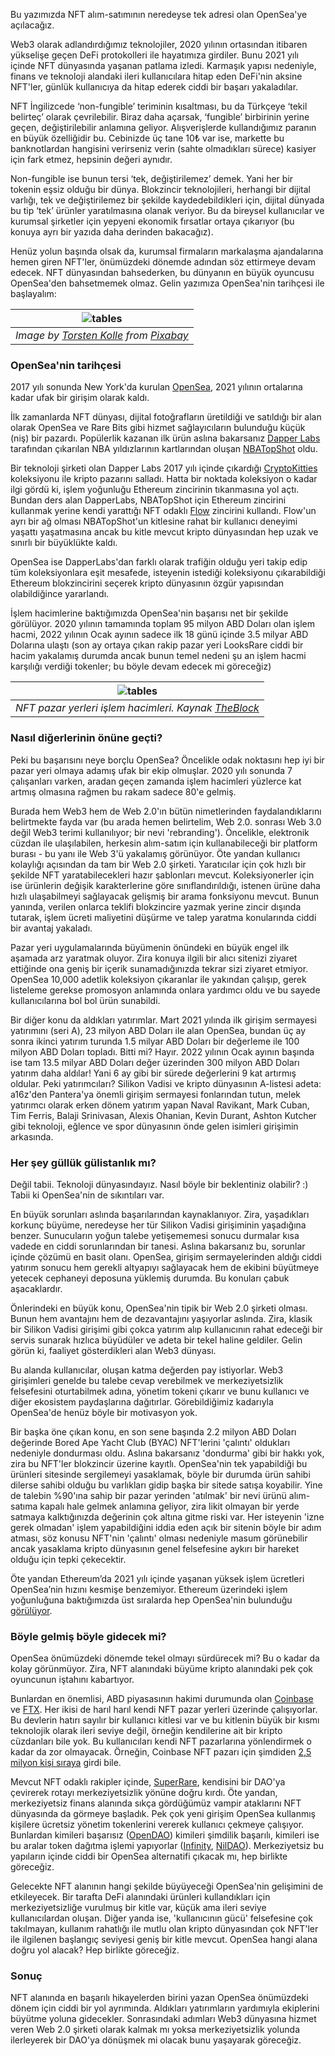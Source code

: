 Bu yazımızda NFT alım-satımının neredeyse tek adresi olan OpenSea'ye açılacağız. 

Web3 olarak adlandırdığımız teknolojiler, 2020 yılının ortasından itibaren yükselişe geçen DeFi protokolleri ile hayatımıza girdiler. Bunu 2021 yılı içinde NFT dünyasında yaşanan patlama izledi. Karmaşık yapısı nedeniyle, finans ve teknoloji alandaki ileri kullanıcılara hitap eden DeFi'nin aksine NFT'ler, günlük kullanıcıya da hitap ederek ciddi bir başarı yakaladılar. 

NFT İngilizcede ‘non-fungible’ teriminin kısaltması, bu da Türkçeye ‘tekil belirteç’ olarak çevrilebilir. Biraz daha açarsak, ‘fungible’ birbirinin yerine geçen, değiştirilebilir anlamına geliyor. Alışverişlerde kullandığımız paranın en büyük özelliğidir bu. Cebinizde üç tane 10₺ var ise, markette bu banknotlardan hangisini verirseniz verin (sahte olmadıkları sürece) kasiyer için fark etmez, hepsinin değeri aynıdır. 

Non-fungible ise bunun tersi ‘tek, değiştirilemez’ demek. Yani her bir tokenin eşsiz olduğu bir dünya. Blokzincir teknolojileri, herhangi bir dijital varlığı, tek ve değiştirilemez bir şekilde kaydedebildikleri için, dijital dünyada bu tip ‘tek’ ürünler yaratılmasına olanak veriyor. Bu da bireysel kullanıcılar ve kurumsal şirketler için yepyeni ekonomik fırsatlar ortaya çıkarıyor (bu konuya ayrı bir yazıda daha derinden bakacağız). 

Henüz yolun başında olsak da, kurumsal firmaların markalaşma ajandalarına hemen giren NFT'ler, önümüzdeki dönemde adından söz ettirmeye devam edecek. NFT dünyasından bahsederken, bu dünyanın en büyük oyuncusu OpenSea'den bahsetmemek olmaz. Gelin yazımıza OpenSea'nin tarihçesi ile başlayalım: 

| ![tables](/assets/sky-g3d48705d3_800.jpg)|
|:--:| 
| *Image by [Torsten Kolle](https://pixabay.com/users/toko-804745/) from [Pixabay](https://pixabay.com/)*|

### OpenSea'nin tarihçesi
2017 yılı sonunda New York'da kurulan [OpenSea](https://opensea.io/), 2021 yılının ortalarına kadar ufak bir girişim olarak kaldı.

İlk zamanlarda NFT dünyası, dijital fotoğrafların üretildiği ve satıldığı bir alan olarak OpenSea ve Rare Bits gibi hizmet sağlayıcıların bulunduğu küçük (niş) bir pazardı. Popülerlik kazanan ilk ürün aslına bakarsanız [Dapper Labs](https://www.dapperlabs.com/) tarafından çıkarılan NBA yıldızlarının kartlarından oluşan [NBATopShot](https://nbatopshot.com/) oldu.

Bir teknoloji şirketi olan Dapper Labs 2017 yılı içinde çıkardığı [CryptoKitties](https://www.cryptokitties.co/) koleksiyonu ile kripto pazarını salladı. Hatta bir noktada koleksiyon o kadar ilgi gördü ki, işlem yoğunluğu Ethereum zincirinin tıkanmasına yol açtı. Bundan ders alan DapperLabs, NBATopShot için Ethereum zincirini kullanmak yerine kendi yarattığı NFT odaklı [Flow](https://www.onflow.org/) zincirini kullandı. Flow'un ayrı bir ağ olması NBATopShot'un kitlesine rahat bir kullanıcı deneyimi yaşattı yaşatmasına ancak bu kitle mevcut kripto dünyasından hep uzak ve sınırlı bir büyüklükte kaldı.

OpenSea ise DapperLabs'dan farklı olarak trafiğin olduğu yeri takip edip tüm koleksiyonlara eşit mesafede, isteyenin istediği koleksiyonu çıkarabildiği Ethereum blokzincirini seçerek kripto dünyasının özgür yapısından olabildiğince yararlandı.

İşlem hacimlerine baktığımızda OpenSea'nin başarısı net bir şekilde görülüyor. 2020 yılının tamamında toplam 95 milyon ABD Doları olan işlem hacmi, 2022 yılının Ocak ayının sadece ilk 18 günü içinde 3.5 milyar ABD Dolarına ulaştı (son ay ortaya çıkan rakip pazar yeri LooksRare ciddi bir hacim yakalamış durumda ancak bunun temel nedeni şu an işlem hacmi karşılığı verdiği tokenler; bu böyle devam edecek mi göreceğiz)

| ![tables](/assets/nft_pazaryerleri_220118_800.png)|
|:--:| 
| *NFT pazar yerleri işlem hacimleri. Kaynak [TheBlock](https://www.theblockcrypto.com/data/nft-non-fungible-tokens/marketplaces)*|

### Nasıl diğerlerinin önüne geçti?

Peki bu başarısını neye borçlu OpenSea? Öncelikle odak noktasını hep iyi bir pazar yeri olmaya adamış ufak bir ekip olmuşlar. 2020 yılı sonunda 7 çalışanları varken, aradan geçen zamanda işlem hacimleri yüzlerce kat artmış olmasına rağmen bu rakam sadece 80'e gelmiş.  

Burada hem Web3 hem de Web 2.0'ın bütün nimetlerinden faydalandıklarını belirtmekte fayda var (bu arada hemen belirtelim, Web 2.0. sonrası Web 3.0 değil Web3 terimi kullanılıyor; bir nevi 'rebranding'). Öncelikle, elektronik cüzdan ile ulaşılabilen, herkesin alım-satım için kullanabileceği bir platform burası - bu yanı ile Web 3'ü yakalamış görünüyor. Öte yandan kullanıcı kolaylığı açısından da tam bir Web 2.0 şirketi. Yaratıcılar için çok hızlı bir şekilde NFT yaratabilecekleri hazır şablonları mevcut. Koleksiyonerler için ise ürünlerin değişik karakterlerine göre sınıflandırıldığı, istenen ürüne daha hızlı ulaşabilmeyi sağlayacak gelişmiş bir arama fonksiyonu mevcut.  Bunun yanında, verilen onlarca teklifi blokzincire yazmak yerine zincir dışında tutarak, işlem ücreti maliyetini düşürme ve talep yaratma konularında ciddi bir avantaj yakaladı. 

Pazar yeri uygulamalarında büyümenin önündeki en büyük engel ilk aşamada arz yaratmak oluyor. Zira konuya ilgili bir alıcı sitenizi ziyaret ettiğinde ona geniş bir içerik sunamadığınızda  tekrar sizi ziyaret etmiyor.  OpenSea 10,000 adetlik koleksiyon çıkaranlar ile yakından çalışıp, gerek listeleme gerekse promosyon anlamında onlara yardımcı oldu ve bu sayede kullanıcılarına bol bol ürün sunabildi. 

Bir diğer konu da aldıkları yatırımlar. Mart 2021 yılında ilk girişim sermayesi yatırımını (seri A), 23 milyon ABD Doları ile alan OpenSea, bundan üç ay sonra ikinci yatırım turunda 1.5 milyar ABD Doları bir değerleme ile 100 milyon ABD Doları topladı. Bitti mi? Hayır. 2022 yılının Ocak ayının başında ise tam 13.5 milyar ABD Doları değer üzerinden 300 milyon ABD Doları yatırım daha aldılar! Yani 6 ay gibi bir sürede değerlerini 9 kat artırmış oldular. Peki yatırımcıları? Silikon Vadisi ve kripto dünyasının A-listesi adeta: a16z'den Pantera'ya önemli girişim sermayesi fonlarından tutun, melek yatırımcı olarak erken dönem yatırım yapan Naval Ravikant, Mark Cuban, Tim Ferris, Balaji Srinivasan, Alexis Ohanian, Kevin Durant, Ashton Kutcher gibi teknoloji, eğlence ve spor dünyasının önde gelen isimleri girişimin arkasında.  

### Her şey güllük gülistanlık mı?
Değil tabii. Teknoloji dünyasındayız. Nasıl böyle bir beklentiniz olabilir? :) Tabii ki OpenSea'nin de sıkıntıları var. 

En büyük sorunları aslında başarılarından kaynaklanıyor. Zira, yaşadıkları korkunç büyüme, neredeyse her tür Silikon Vadisi girişiminin yaşadığına benzer. Sunucuların yoğun talebe yetişememesi sonucu durmalar kısa vadede en ciddi sorunlarından bir tanesi. Aslına bakarsanız bu, sorunlar içinde çözümü en basit olanı. OpenSea, girişim sermayelerinden aldığı ciddi yatırım sonucu hem gerekli altyapıyı sağlayacak hem de ekibini büyütmeye yetecek cephaneyi deposuna yüklemiş durumda. Bu konuları çabuk aşacaklardır. 

Önlerindeki en büyük konu, OpenSea'nin tipik bir Web 2.0 şirketi olması. Bunun hem avantajını hem de dezavantajını yaşıyorlar aslında. Zira, klasik bir Silikon Vadisi girişimi gibi çokca yatırım alıp kullanıcının rahat edeceği bir servis sunarak hızlıca büyüdüler ve adeta bir tekel haline geldiler. Gelin görün ki, faaliyet gösterdikleri alan Web3 dünyası.

Bu alanda kullanıcılar, oluşan katma değerden pay istiyorlar. Web3 girişimleri genelde bu talebe cevap verebilmek ve merkeziyetsizlik felsefesini oturtabilmek adına, yönetim tokeni çıkarır ve bunu kullanıcı ve diğer ekosistem paydaşlarına dağıtırlar. Görebildiğimiz kadarıyla OpenSea'de henüz böyle bir motivasyon yok. 

Bir başka öne çıkan konu, en son sene başında 2.2 milyon ABD Doları değerinde Bored Ape Yacht Club (BYAC) NFT'lerini 'çalıntı' oldukları nedeniyle dondurması oldu. Aslına bakarsanız 'dondurma' gibi bir hakkı yok, zira bu NFT'ler blokzincir üzerine kayıtlı. OpenSea'nin tek yapabildiği bu ürünleri sitesinde sergilemeyi yasaklamak, böyle bir durumda ürün sahibi dilerse sahibi olduğu bu varlıkları gidip başka bir sitede satışa koyabilir. Yine de talebin %90'ına sahip bir pazar yerinden 'atılmak' bir nevi ürünü alım-satıma kapalı hale gelmek anlamına geliyor, zira likit olmayan bir yerde satmaya kalktığınızda değerinin çok altına gitme riski var. Her isteyenin 'izne gerek olmadan' işlem yapabildiğini iddia eden açık bir sitenin böyle bir adım atması, söz konusu NFT'nin 'çalıntı' olması nedeniyle masum görünebilir ancak yasaklama kripto dünyasının genel felsefesine aykırı bir hareket olduğu için tepki çekecektir.

Öte yandan Ethereum’da 2021 yılı içinde yaşanan yüksek işlem ücretleri OpenSea’nin hızını kesmişe benzemiyor. Ethereum üzerindeki işlem yoğunluğuna baktığımızda üst sıralarda hep OpenSea'nin bulunduğu [görülüyor](https://etherscan.io/gastracker). 
 
### Böyle gelmiş böyle gidecek mi?
OpenSea önümüzdeki dönemde tekel olmayı sürdürecek mi? Bu o kadar da kolay görünmüyor. Zira, NFT alanındaki büyüme kripto alanındaki pek çok oyuncunun iştahını kabartıyor. 

Bunlardan en önemlisi, ABD piyasasının hakimi durumunda olan [Coinbase](https://www.coinbase.com/nft/announce) ve [FTX](https://ftx.com/en/nfts). Her ikisi de harıl harıl kendi NFT pazar yerleri üzerinde çalışıyorlar. Bu devlerin hatırı sayılır bir kullanıcı kitlesi var ve bu kitlenin büyük bir kısmı teknolojik olarak ileri seviye değil, örneğin kendilerine ait bir kripto cüzdanları bile yok. Bu kullanıcıları kendi NFT pazarlarına yönlendirmek o kadar da zor olmayacak. Örneğin, Coinbase NFT pazarı için şimdiden [2,5 milyon kişi sıraya](https://fortune.com/2022/01/18/coinbase-nft-marketplace-mastercard-crypto-parternship/) girdi bile. 

Mevcut NFT odaklı rakipler içinde, [SuperRare](https://superrare.com/), kendisini bir DAO'ya çevirerek rotayı merkeziyetsizlik yönüne doğru kırdı. Öte yandan, merkeziyetsiz finans alanında sıkça gördüğümüz vampir ataklarını NFT dünyasında da görmeye başladık. Pek çok yeni girişim OpenSea kullanmış kişilere ücretsiz yönetim tokenlerini vererek kullanıcı çekmeye çalışıyor. Bunlardan kimileri başarısız ([OpenDAO](https://www.theopendao.com/)) kimileri şimdilik başarılı, kimileri ise bu aralar token dağıtma işlemi yapıyorlar ([Infinity](https://infinity.xyz/), [NilDAO](https://www.nildao.xyz/)). Merkeziyetsiz bu yapıların içinde ciddi bir OpenSea alternatifi çıkacak mı, hep birlikte göreceğiz. 

Gelecekte NFT alanının hangi şekilde büyüyeceği OpenSea'nin gelişimini de etkileyecek. Bir tarafta DeFi alanındaki ürünleri kullandıkları için merkeziyetsizliğe vurulmuş bir kitle var, küçük ama ileri seviye kullanıcılardan oluşan. Diğer yanda ise, 'kullanıcının gücü' felsefesine çok takılmayan, kullanım rahatlığı ile mutlu olan kripto dünyasından çok NFT'ler ile ilgilenen başlangıç seviyesi geniş bir kitle mevcut. OpenSea hangi alana doğru yol alacak? Hep birlikte göreceğiz. 

### Sonuç 
NFT alanında en başarılı hikayelerden birini yazan OpenSea önümüzdeki dönem için ciddi bir yol ayrımında. Aldıkları yatırımların yardımıyla ekiplerini büyütme yoluna gidecekler. Sonrasındaki adımları Web3 dünyasına hizmet veren Web 2.0 şirketi olarak kalmak mı yoksa merkeziyetsizlik yolunda ilerleyerek bir DAO'ya dönüşmek mi olacak bunu yaşayarak göreceğiz. 
